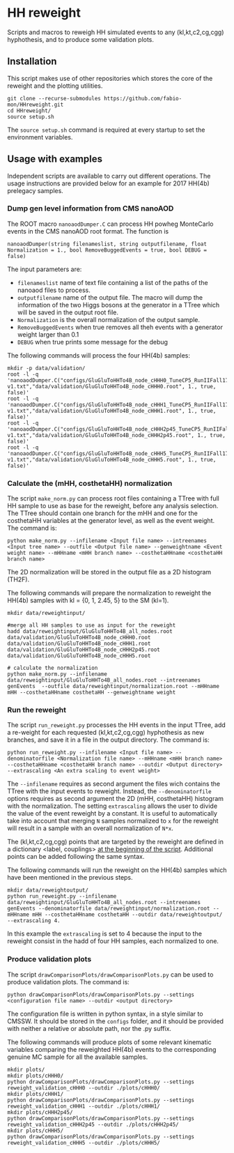 # HH reweight
Scripts and macros to reweigh HH simulated events to any (kl,kt,c2,cg,cgg) hyphothesis, and to produce some validation plots. 

## Installation
This script makes use of other repositories which stores the core of the reweight and the plotting utilities.
```
git clone --recurse-submodules https://github.com/fabio-mon/HHreweight.git
cd HHreweight/
source setup.sh
```
The `source setup.sh` command is required at every startup to set the environment variables. 

## Usage with examples
Independent scripts are available to carry out different operations. The usage instructions are provided below for an example for 2017 HH(4b) prelegacy samples.  

### Dump gen level information from CMS nanoAOD
The ROOT macro `nanoaodDumper.C` can process HH powheg MonteCarlo events in the CMS nanoAOD root format. The function is
```
nanoaodDumper(string filenameslist, string outputfilename, float Normalization = 1., bool RemoveBuggedEvents = true, bool DEBUG = false)
```
The input parameters are: 
* `filenameslist` name of text file containing a list of the paths of the nanoaod files to process. 
* `outputfilename` name of the output file. The macro will dump the information of the two Higgs bosons at the generator in a TTree which will be saved in the output root file. 
* `Normalization` is the overall normalization of the output sample.
* `RemoveBuggedEvents` when true removes all theh events with a generator weight larger than 0.1
* `DEBUG` when true prints some message for the debug

The following commands will process the four HH(4b) samples:
```
mkdir -p data/validation/
root -l -q 'nanoaodDumper.C("configs/GluGluToHHTo4B_node_cHHH0_TuneCP5_RunIIFall17NanoAODv7_realistic_v8-v1.txt","data/validation/GluGluToHHTo4B_node_cHHH0.root", 1., true, false)'
root -l -q 'nanoaodDumper.C("configs/GluGluToHHTo4B_node_cHHH1_TuneCP5_RunIIFall17NanoAODv7_realistic_v8-v1.txt","data/validation/GluGluToHHTo4B_node_cHHH1.root", 1., true, false)'
root -l -q 'nanoaodDumper.C("configs/GluGluToHHTo4B_node_cHHH2p45_TuneCP5_RunIIFall17NanoAODv7_realistic_v8-v1.txt","data/validation/GluGluToHHTo4B_node_cHHH2p45.root", 1., true, false)'
root -l -q 'nanoaodDumper.C("configs/GluGluToHHTo4B_node_cHHH5_TuneCP5_RunIIFall17NanoAODv7_realistic_v8-v1.txt","data/validation/GluGluToHHTo4B_node_cHHH5.root", 1., true, false)'
```

### Calculate the (mHH, costhetaHH) normalization
The script `make_norm.py` can process root files containing a TTree with full HH sample to use as base for the reweight, before any analysis selection. The TTree should contain one branch for the mHH and one for the costhetaHH variables at the generator level, as well as the event weight. The command is:
```
python make_norm.py --infilename <Input file name> --intreenames <Input tree name> --outfile <Output file name> --genweightname <Event weight name> --mHHname <mHH branch name> --costhetaHHname <costhetaHH branch name> 
```
The 2D normalization will be stored in the output file as a 2D histogram (TH2F). 

The following commands will prepare the normalization to reweight the HH(4b) samples with kl = {0, 1, 2.45, 5} to the SM (kl=1).
```
mkdir data/reweightinput/

#merge all HH samples to use as input for the reweight
hadd data/reweightinput/GluGluToHHTo4B_all_nodes.root data/validation/GluGluToHHTo4B_node_cHHH0.root data/validation/GluGluToHHTo4B_node_cHHH1.root data/validation/GluGluToHHTo4B_node_cHHH2p45.root data/validation/GluGluToHHTo4B_node_cHHH5.root 

# calculate the normalization
python make_norm.py --infilename data/reweightinput/GluGluToHHTo4B_all_nodes.root --intreenames genEvents  --outfile data/reweightinput/normalization.root --mHHname mHH --costhetaHHname costhetaHH --genweightname weight
```

### Run the reweight
The script `run_reweight.py` processes the HH events in the input TTree, add a re-weight for each requested (kl,kt,c2,cg,cgg) hyphothesis as new branches, and save it in a file in the output directory. The command is:
```
python run_reweight.py --infilename <Input file name> --denominatorfile <Normalization file name> --mHHname <mHH branch name> --costhetaHHname <costhetaHH branch name> --outdir <Output directory> --extrascaling <An extra scaling to event weight>
```
The `--infilename` requires as second argument the files wich contains the TTree with the input events to reweight. Instead, the `--denominatorfile` options requires as second argument the 2D (mHH, costhetaHH) histogram with the normalization. The setting `extrascaling` allows the user to divide the value of the event reweight by a constant. It is useful to automatically take into account that merging `N` samples normalized to `x` for the reweight will result in a sample with an overall normalization of `N*x`.

The (kl,kt,c2,cg,cgg) points that are targeted by the reweight are defined in a dictionary <label, couplings> [at the beginning of the script](https://github.com/fabio-mon/HHreweight/blob/master/run_reweight.py#L7). Additional points can be added following the same syntax.  

The following commands will run the reweight on the HH(4b) samples which have been mentioned in the previous steps.
```
mkdir data/reweightoutput/
python run_reweight.py --infilename data/reweightinput/GluGluToHHTo4B_all_nodes.root --intreenames genEvents --denominatorfile data/reweightinput/normalization.root --mHHname mHH --costhetaHHname costhetaHH --outdir data/reweightoutput/ --extrascaling 4.
```
In this example the `extrascaling` is set to 4 because the input to the reweight consist in the hadd of four HH samples, each normalized to one. 
 
### Produce validation plots
The script `drawComparisonPlots/drawComparisonPlots.py` can be used to produce validation plots. The command is:
```
python drawComparisonPlots/drawComparisonPlots.py --settings <configuration file name> --outdir <output directory>
```
The configuration file is written in python syntax, in a style similar to CMSSW. It should be stored in the `configs` folder, and it should be provided with neither a relative or absolute path, nor the .py suffix.  

The following commands will produce plots of some relevant kinematic variables comparing the reweighted HH(4b) events to the corresponding genuine MC sample for all the available samples.
```
mkdir plots/
mkdir plots/cHHH0/
python drawComparisonPlots/drawComparisonPlots.py --settings reweight_validation_cHHH0 --outdir ./plots/cHHH0/
mkdir plots/cHHH1/
python drawComparisonPlots/drawComparisonPlots.py --settings reweight_validation_cHHH1 --outdir ./plots/cHHH1/
mkdir plots/cHHH2p45/
python drawComparisonPlots/drawComparisonPlots.py --settings reweight_validation_cHHH2p45 --outdir ./plots/cHHH2p45/
mkdir plots/cHHH5/
python drawComparisonPlots/drawComparisonPlots.py --settings reweight_validation_cHHH5 --outdir ./plots/cHHH5/
```
